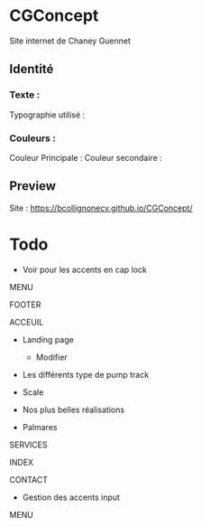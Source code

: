 # CGConcept

Site internet de Chaney Guennet

## Identité

### Texte :
Typographie utilisé : 

### Couleurs :
Couleur Principale :
Couleur secondaire :

## Preview
Site : https://bcollignonecv.github.io/CGConcept/

# Todo

- Voir pour les accents en cap lock

MENU
<!-- - Reduire l'inter margin entre les éléments du footer sur le menu -->
<!-- - Reduire la taille des liens dans le menu col -1 -->
<!-- - Remonter les liens du menu  -->
<!-- - Changer la couleur des liens (-> gris) du menu et ajouter une classe active sur la page courante -->
<!-- - téléphone +33 (0)7 87 95 37 79 -->
<!-- - "Fermer" au lieu de "close" -->

FOOTER

<!-- - Ajouter de l'espace entre contact et suivez-nous -->
<!-- - augmenter en teinte sombre les fonts du footer -->

ACCEUIL 

- Landing page

    <!-- - Ajouter le titre -->
    - Modifier

- Les différents type de pump track
    <!-- - Image avec filtre -->
    <!-- - Grossir le text -->
    <!-- - Block-text bubble -->
    <!-- - Ajouter une margin entre les éléments -->

- Scale
    <!-- - Passer la font en bold -->
    <!-- - Adapté la taille au block text fun fact -->
    <!-- - faire la version mobile inline -->

- Nos plus belles réalisations
    <!-- - Animation de nos plus belles réalisations -->
    <!-- - Augmenter la taille des text de nos plus belles réalisations -->
    <!-- - Ajouter un active -->
    <!-- - Ajouter un fond de couleur sur l'index nos plus belles réalisations -->
    <!-- - Index Reduire margin top entre title et content -->

- Palmares
    <!-- - Index Reduire margin top entre title et content -->
    <!-- - Section trop haute -->

SERVICES

<!-- - Reduir les margins des dropdown -->

INDEX

<!-- - Text gris foncé de base -->
<!-- - Text gris au hover de l'index -->
<!-- - Text gris foncé sur l'élément actifs -->
<!-- - Ajouter un margin sur mobile à l'ouverture -->
<!-- - Ajouter un padding sur chaque ligne de l'index -->

CONTACT

<!-- - Changer les couleurs de la map avec des nuances de gris plus faible -->
<!-- - Retirer le nom des pays -->
- Gestion des accents input

MENU

<!-- - Changer le easing de l'animation de menu -->
